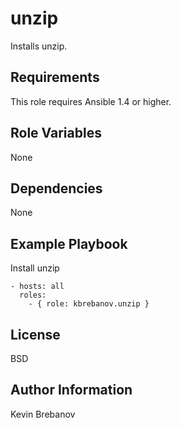 unzip
=====

Installs unzip.

Requirements
------------

This role requires Ansible 1.4 or higher.

Role Variables
--------------

None

Dependencies
------------

None

Example Playbook
----------------

Install unzip
```
- hosts: all
  roles:
    - { role: kbrebanov.unzip }
```

License
-------

BSD

Author Information
------------------

Kevin Brebanov
